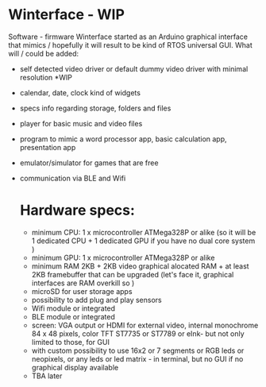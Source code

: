 # Winterface - WIP
Software - firmware
Winterface started as an Arduino graphical interface that mimics / hopefully it will result to be kind of RTOS universal GUI.
What will / could be added:

- self detected video driver or default dummy video driver with minimal resolution *WIP
- calendar, date, clock kind of widgets
- specs info regarding storage, folders and files
- player for basic music and video files
- program to mimic a word processor app, basic calculation app, presentation app
- emulator/simulator for games that are free
- communication via BLE and Wifi

  # Hardware specs:
  - minimum CPU: 1 x microcontroller ATMega328P or alike (so it will be 1 dedicated CPU + 1 dedicated GPU if you have no dual core system )
  - minimum GPU: 1 x microcontroller ATMega328P or alike
  - minimum RAM 2KB + 2KB video graphical alocated RAM + at least 2KB framebuffer that can be upgraded (let's face it, graphical interfaces are RAM overkill so  )
  - microSD for user storage apps
  - possibility to add plug and play sensors
  - Wifi module or integrated
  - BLE module or integrated
  - screen: VGA output or HDMI for external video, internal monochrome 84 x 48 pixels, color TFT ST7735 or ST7789 or eInk- but not only limited to those, for GUI
  - with custom possibility to use 16x2 or 7 segments or RGB leds or neopixels, or any leds or led matrix - in terminal, but no GUI if no graphical display available
  - TBA later
    
    
